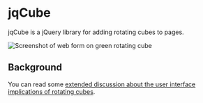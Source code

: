 jqCube
======

jqCube is a jQuery library for adding rotating cubes to pages.

![Screenshot of web form on green rotating cube](http://i.stack.imgur.com/zMebo.png)

Background
---

You can read some [extended discussion about the user interface implications of rotating cubes](http://ux.stackexchange.com/q/11229/3966).